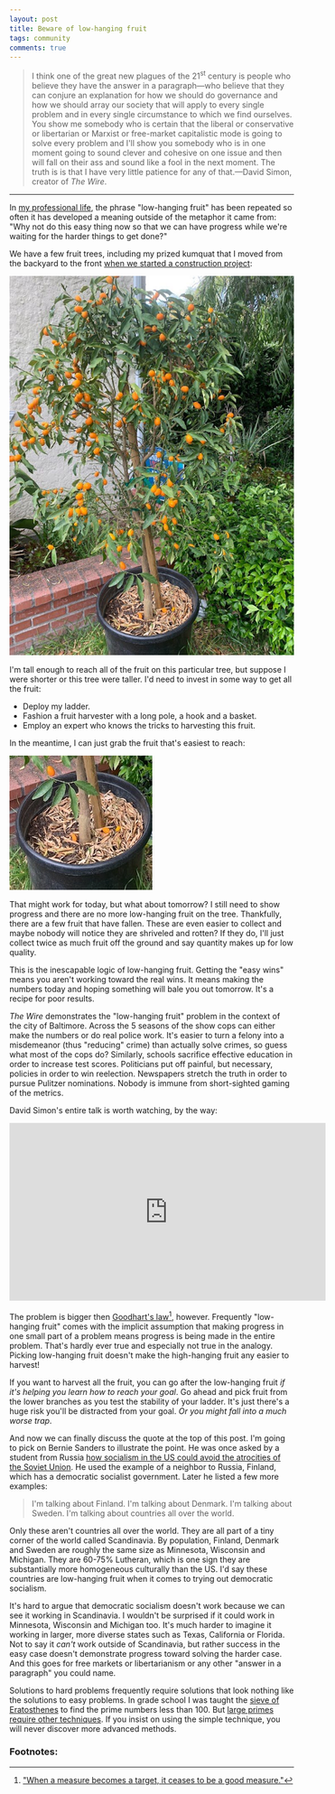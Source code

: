 ```yaml
---
layout: post
title: Beware of low-hanging fruit
tags: community
comments: true
---
```


> I think one of the great new plagues of the 21<sup>st</sup> century
> is people who believe they have the answer in a paragraph&mdash;who
> believe that they can conjure an explanation for how we should do
> governance and how we should array our society that will apply to
> every single problem and in every single circumstance to which we
> find ourselves. You show me somebody who is certain that the liberal
> or conservative or libertarian or Marxist or free-market
> capitalistic mode is going to solve every problem and I'll show you
> somebody who is in one moment going to sound clever and cohesive on
> one issue and then will fall on their ass and sound like a fool in
> the next moment. The truth is is that I have very little patience
> for any of that.&mdash;David Simon, creator of _The Wire_.

---

In [my professional life](https://jlericson.com/resume/), the phrase
"low-hanging fruit" has been repeated so often it has developed a
meaning outside of the metaphor it came from: "Why not do this easy
thing now so that we can have progress while we're waiting for the
harder things to get done?"

We have a few fruit trees, including my prized kumquat that I moved
from the backyard to the front [when we started a construction
project](https://meta.jlericson.com/t/construction-begins/158):

![Low hanging fruit](/images/low_hanging_fruit.jpg)

I'm tall enough to reach all of the fruit on this particular tree, but
suppose I were shorter or this tree were taller. I'd need to invest in
some way to get all the fruit:

* Deploy my ladder.
* Fashion a fruit harvester with a long pole, a hook and a basket.
* Employ an expert who knows the tricks to harvesting this fruit.

In the meantime, I can just grab the fruit that's easiest to reach:

![Fallen fruit](/images/fallen_fruit.png)

That might work for today, but what about tomorrow? I still need to
show progress and there are no more low-hanging fruit on the
tree. Thankfully, there are a few fruit that have fallen. These are
even easier to collect and maybe nobody will notice they are shriveled
and rotten? If they do, I'll just collect twice as much fruit off the
ground and say quantity makes up for low quality.

This is the inescapable logic of low-hanging fruit. Getting the "easy
wins" means you aren't working toward the real wins. It means making
the numbers today and hoping something will bale you out
tomorrow. It's a recipe for poor results.


_The Wire_ demonstrates the "low-hanging fruit" problem in the context
of the city of Baltimore. Across the 5 seasons of the show cops can
either make the numbers or do real police work. It's easier to turn a
felony into a misdemeanor (thus "reducing" crime) than actually solve
crimes, so guess what most of the cops do? Similarly, schools
sacrifice effective education in order to increase test
scores. Politicians put off painful, but necessary, policies in order
to win reelection. Newspapers stretch the truth in order to pursue
Pulitzer nominations. Nobody is immune from short-sighted gaming of
the metrics.

David Simon's entire talk is worth watching, by the way:

<iframe width="560" height="315" src="https://www.youtube.com/embed/ZYXNdELqCe4" title="YouTube video player" frameborder="0" allow="accelerometer; autoplay; clipboard-write; encrypted-media; gyroscope; picture-in-picture; web-share" allowfullscreen></iframe>

The problem is bigger then [Goodhart's
law](https://en.wikipedia.org/wiki/Goodhart%27s_law)[^1],
however. Frequently "low-hanging fruit" comes with the implicit
assumption that making progress in one small part of a problem means
progress is being made in the entire problem. That's hardly ever true
and especially not true in the analogy. Picking low-hanging fruit
doesn't make the high-hanging fruit any easier to harvest!

If you want to harvest all the fruit, you can go after the low-hanging
fruit _if it's helping you learn how to reach your goal_. Go ahead and
pick fruit from the lower branches as you test the stability of your
ladder. It's just there's a huge risk you'll be distracted from your
goal.  _Or you might fall into a much worse trap_.

And now we can finally discuss the quote at the top of this post. I'm
going to pick on Bernie Sanders to illustrate the point. He was once
asked by a student from Russia [how socialism in the US could avoid
the atrocities of the Soviet
Union](https://www.youtube.com/watch?v=3yykVYR43TQ&t=276s). He used
the example of a neighbor to Russia, Finland, which has a democratic
socialist government. Later he listed a few more examples:

> I'm talking about Finland. I'm talking about Denmark. I'm talking
about Sweden.  I'm talking about countries all over the world.

Only these aren't countries all over the world. They are all part of a
tiny corner of the world called Scandinavia. By population, Finland,
Denmark and Sweden are roughly the same size as Minnesota, Wisconsin
and Michigan. They are 60-75% Lutheran, which is one sign they are
substantially more homogeneous culturally than the US. I'd say these
countries are low-hanging fruit when it comes to trying out democratic
socialism.

It's hard to argue that democratic socialism doesn't work because we
can see it working in Scandinavia. I wouldn't be surprised if it could
work in Minnesota, Wisconsin and Michigan too. It's much harder to
imagine it working in larger, more diverse states such as Texas,
California or Florida. Not to say it _can't_ work outside of
Scandinavia, but rather success in the easy case doesn't demonstrate
progress toward solving the harder case. And this goes for free
markets or libertarianism or any other "answer in a paragraph" you
could name.

Solutions to hard problems frequently require solutions that look
nothing like the solutions to easy problems. In grade school I was
taught the [sieve of
Eratosthenes](https://en.wikipedia.org/wiki/Sieve_of_Eratosthenes) to
find the prime numbers less than 100. But [large primes require other
techniques](https://en.wikipedia.org/wiki/Generation_of_primes#Large_primes). If
you insist on using the simple technique, you will never discover more
advanced methods.



### Footnotes:


[^1]: ["When a measure becomes a target, it ceases to be a good
    measure."](https://archive.org/details/ImprovingRatingsAuditInTheBritishUniversitySystem)


<!--
Maybe it'll help to look at a time when _I_ made this mistake. Stack
Exchange (and especially Stack Overflow) has the reputation of being
harsh with new users. A lot of people, especially people in the
company, figure the solution is, you know, [telling people to be a bit
nicer](https://meta.stackexchange.com/questions/311874/why-is-se-giving-so-much-attention-to-the-be-nice-policy). Now
that idea's naive and simplistic. (Has anyone ever responded well to
being told they are too mean?) So I came up with another solution: Why
not educate new users about the culture of the network so that they
understand why established users are behaving they way they do?

In theory this is a lot better than scolding people to be nicer. There
was a lot to do. We could [edit the language of existing
documentation](https://meta.stackexchange.com/questions/279879/improved-help-center-site-specific-pages-and-site-specific-edits-to-all-pages/281485#281485)
and [add new
documentation](https://meta.stackexchange.com/questions/165006/what-are-these-notices-above-my-post/172592#172592). We
could [fix the
UI](https://meta.stackoverflow.com/questions/357951/what-can-we-put-in-a-question-template-to-help-people-ask-better-questions). We
could [encourage established user to participate in the education of
new
users](https://meta.stackoverflow.com/questions/355950/is-idownvotedbecau-se-recommended/356051#356051). We
could [change the incentive
system](https://stackoverflow.blog/2019/06/18/adios-to-unfriendly-badges-ahoy-lifejacket-and-lifeboat/)
to encourage editing questions.

If you look at these initiatives, they frequently make a small
difference in a limited scope. 


Applying solutions that work in small cases to much larger cases. [using Scandinavian socialism as a model for the United States](https://www.youtube.com/watch?v=3yykVYR43TQ&t=271s) -->

